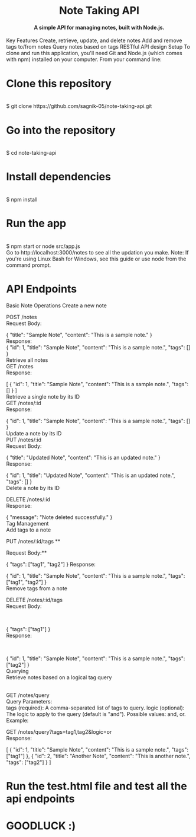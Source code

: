 <h1 align="center">
  <br>
  <br>
  Note Taking API
  <br>
</h1>
<h4 align="center">A simple API for managing notes, built with Node.js.</h4>



Key Features
Create, retrieve, update, and delete notes
Add and remove tags to/from notes
Query notes based on tags
RESTful API design
Setup
To clone and run this application, you'll need Git and Node.js (which comes with npm) installed on your computer. From your command line:


# Clone this repository
 <br>
$ git clone  https://github.com/sagnik-05/note-taking-api.git

# Go into the repository
 <br>
$ cd note-taking-api

# Install dependencies
 <br>
$ npm install

# Run the app
 <br>
$ npm start or node src/app.js
 <br>
Go to http://localhost:3000/notes to see all the updation you make.
Note:
If you're using Linux Bash for Windows, see this guide or use node from the command prompt.

# API Endpoints
Basic Note Operations
Create a new note

POST /notes
 <br>
Request Body:
 <br>

{
  "title": "Sample Note",
  "content": "This is a sample note."
}
 <br>
Response:
 <br>
{
  "id": 1,
  "title": "Sample Note",
  "content": "This is a sample note.",
  "tags": []
}
 <br>
Retrieve all notes
 <br>
GET /notes
 <br>
Response:
 <br>
  
 
[
  {
    "id": 1,
    "title": "Sample Note",
    "content": "This is a sample note.",
    "tags": []
  }
]
 <br>
Retrieve a single note by its ID
 <br>
GET /notes/:id
 <br>
Response:
 <br>
 
{
  "id": 1,
  "title": "Sample Note",
  "content": "This is a sample note.",
  "tags": []
}
 <br>
Update a note by its ID
 <br>
PUT /notes/:id
 <br>
Request Body:
 <br>
  
 
{
  "title": "Updated Note",
  "content": "This is an updated note."
}
 <br>
Response:
 <br>
  
 
{
  "id": 1,
  "title": "Updated Note",
  "content": "This is an updated note.",
  "tags": []
}
 <br>
Delete a note by its ID
 <br>
 
 
DELETE /notes/:id
 <br>
Response:
 <br>

  
 
{
  "message": "Note deleted successfully."
}
 <br>
Tag Management
 <br>
Add tags to a note
 <br>
 
 
PUT /notes/:id/tags
**
 <br>

Request Body:**
 <br>
  
 
{
  "tags": ["tag1", "tag2"]
}
Response:

  
 
{
  "id": 1,
  "title": "Sample Note",
  "content": "This is a sample note.",
  "tags": ["tag1", "tag2"]
}
 <br>
Remove tags from a note
 <br>
 
 
DELETE /notes/:id/tags
 <br>
Request Body:

   <br>
 
{
  "tags": ["tag1"]
}
 <br>
Response:

   <br>
 
{
  "id": 1,
  "title": "Sample Note",
  "content": "This is a sample note.",
  "tags": ["tag2"]
}
 <br>
Querying
 <br>
Retrieve notes based on a logical tag query

 
  <br>
GET /notes/query
 <br>
Query Parameters:
 <br>
tags (required): A comma-separated list of tags to query.
logic (optional): The logic to apply to the query (default is "and"). Possible values: and, or.
Example:
 <br>
 
 
GET /notes/query?tags=tag1,tag2&logic=or
 <br>
Response:

  
 
[
  {
    "id": 1,
    "title": "Sample Note",
    "content": "This is a sample note.",
    "tags": ["tag1"]
  },
  {
    "id": 2,
    "title": "Another Note",
    "content": "This is another note.",
    "tags": ["tag2"]
  }
]
# Run the test.html file and test all the api endpoints
# GOODLUCK :)
